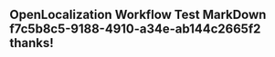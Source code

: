 <properties
ms.topic="hero-topic"
ms.test1="hero-topic"
ms.test2="test"/>

## OpenLocalization Workflow Test MarkDown f7c5b8c5-9188-4910-a34e-ab144c2665f2 thanks!
<!--HONumber=Mar16_HO4-->

